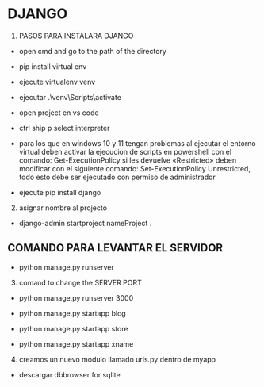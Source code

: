 # DJANGO

1. PASOS PARA INSTALARA DJANGO
- open cmd and go to the path of the directory
- pip install virtual env
- ejecute virtualenv venv
- ejecutar .\venv\Scripts\activate
- open project en vs code 
- ctrl ship p select interpreter
- para los que en windows 10 y 11 tengan problemas al ejecutar el entorno virtual deben activar la ejecucion de scripts en powershell con el comando: Get-ExecutionPolicy si les devuelve «Restricted» deben modificar con el siguiente comando: Set-ExecutionPolicy Unrestricted, todo esto debe ser ejecutado con permiso de administrador


- ejecute pip install django

2. asignar nombre al projecto

- django-admin startproject nameProject .

## COMANDO PARA LEVANTAR EL SERVIDOR
- python manage.py runserver

3. comand to change the SERVER PORT
- python manage.py runserver 3000


- python manage.py startapp blog
- python manage.py startapp store
- python manage.py startapp xname

4. creamos un nuevo modulo llamado urls.py dentro de myapp

- descargar dbbrowser for sqlite
